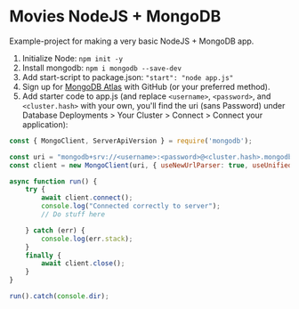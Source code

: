 # Movies NodeJS + MongoDB

Example-project for making a very basic NodeJS + MongoDB app.

1. Initialize Node: `npm init -y`
1. Install mongodb: `npm i mongodb --save-dev`
1. Add start-script to package.json: `"start": "node app.js"`
1. Sign up for [MongoDB Atlas](https://www.mongodb.com/atlas) with GitHub (or your preferred method).
1. Add starter code to app.js (and replace `<username>`, `<password>`, and `<cluster.hash>` with your own, you'll find the uri (sans Password) under Database Deployments > Your Cluster > Connect > Connect your application):
```js
const { MongoClient, ServerApiVersion } = require('mongodb');

const uri = "mongodb+srv://<username>:<password>@<cluster.hash>.mongodb.net/?retryWrites=true&w=majority";
const client = new MongoClient(uri, { useNewUrlParser: true, useUnifiedTopology: true, serverApi: ServerApiVersion.v1 });

async function run() {
    try {
        await client.connect();
        console.log("Connected correctly to server");
        // Do stuff here

    } catch (err) {
        console.log(err.stack);
    }
    finally {
        await client.close();
    }
}

run().catch(console.dir);
```